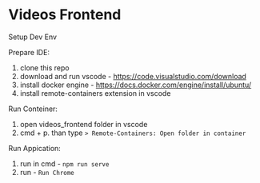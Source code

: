 # Videos Frontend

Setup Dev Env

Prepare IDE:
1) clone this repo
2) download and run vscode - https://code.visualstudio.com/download
3) install docker engine - https://docs.docker.com/engine/install/ubuntu/
4) install remote-containers extension in vscode

Run Conteiner:
1) open videos_frontend folder in vscode
2) cmd + p. than type `> Remote-Containers: Open folder in container`

Run Appication:
1) run in cmd - `npm run serve`
2) run - `Run Chrome`
